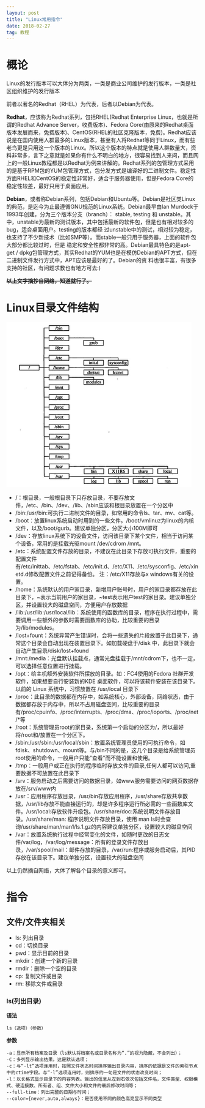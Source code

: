 ```yaml
---
layout: post
title: "Linux常用指令"
date: 2018-02-27
tag: 教程
---      
```


# 概论       



Linux的发行版本可以大体分为两类，一类是商业公司维护的发行版本，一类是社区组织维护的发行版本

前者以著名的Redhat（RHEL）为代表，后者以Debian为代表。



**Redhat**，应该称为Redhat系列，包括RHEL(Redhat Enterprise Linux，也就是所谓的Redhat Advance Server，收费版本)、Fedora Core(由原来的Redhat桌面版本发展而来，免费版本)、CentOS(RHEL的社区克隆版本，免费)。Redhat应该说是在国内使用人群最多的Linux版本，甚至有人将Redhat等同于Linux，而有些老鸟更是只用这一个版本的Linux。所以这个版本的特点就是使用人群数量大，资料非常多，言下之意就是如果你有什么不明白的地方，很容易找到人来问，而且网上的一般Linux教程都是以Redhat为例来讲解的。Redhat系列的包管理方式采用的是基于RPM包的YUM包管理方式，包分发方式是编译好的二进制文件。稳定性方面RHEL和CentOS的稳定性非常好，适合于服务器使用，但是Fedora Core的稳定性较差，最好只用于桌面应用。

**Debian**，或者称Debian系列，包括Debian和Ubuntu等。Debian是社区类Linux的典范，是迄今为止最遵循GNU规范的Linux系统。Debian最早由Ian Murdock于1993年创建，分为三个版本分支（branch）： stable, testing 和 unstable。其中，unstable为最新的测试版本，其中包括最新的软件包，但是也有相对较多的bug，适合桌面用户。testing的版本都经 过unstable中的测试，相对较为稳定，也支持了不少新技术（比如SMP等）。而stable一般只用于服务器，上面的软件包大部分都比较过时，但是 稳定和安全性都非常的高。Debian最具特色的是apt-get / dpkg包管理方式，其实Redhat的YUM也是在模仿Debian的APT方式，但在二进制文件发行方式中，APT应该是最好的了。Debian的资 料也很丰富，有很多支持的社区，有问题求教也有地方可去:)

~~**以上文字摘抄自网络，知道就行了。**~~

# Linux目录文件结构       

![jiegou](\images\posts\linux\jiegou.png)

- /：根目录，一般根目录下只存放目录，不要存放文件，/etc、/bin、/dev、/lib、/sbin应该和根目录放置在一个分区中
- /bin:/usr/bin:可执行二进制文件的目录，如常用的命令ls、tar、mv、cat等。
- /boot：放置linux系统启动时用到的一些文件。/boot/vmlinuz为linux的内核文件，以及/boot/gurb。建议单独分区，分区大小100M即可
- /dev：存放linux系统下的设备文件，访问该目录下某个文件，相当于访问某个设备，常用的是挂载光驱mount /dev/cdrom /mnt。
- /etc：系统配置文件存放的目录，不建议在此目录下存放可执行文件，重要的配置文件有/etc/inittab、/etc/fstab、/etc/init.d、/etc/X11、/etc/sysconfig、/etc/xinetd.d修改配置文件之前记得备份。
注：/etc/X11存放与x windows有关的设置。
- /home：系统默认的用户家目录，新增用户账号时，用户的家目录都存放在此目录下，~表示当前用户的家目录，~test表示用户test的家目录。建议单独分区，并设置较大的磁盘空间，方便用户存放数据
- /lib:/usr/lib:/usr/local/lib：系统使用的函数库的目录，程序在执行过程中，需要调用一些额外的参数时需要函数库的协助，比较重要的目录为/lib/modules。
- /lost+fount：系统异常产生错误时，会将一些遗失的片段放置于此目录下，通常这个目录会自动出现在装置目录下。如加载硬盘于/disk 中，此目录下就会自动产生目录/disk/lost+found
- /mnt:/media：光盘默认挂载点，通常光盘挂载于/mnt/cdrom下，也不一定，可以选择任意位置进行挂载。
- /opt：给主机额外安装软件所摆放的目录。如：FC4使用的Fedora 社群开发软件，如果想要自行安装新的KDE 桌面软件，可以将该软件安装在该目录下。以前的 Linux 系统中，习惯放置在 /usr/local 目录下
- /proc：此目录的数据都在内存中，如系统核心，外部设备，网络状态，由于数据都存放于内存中，所以不占用磁盘空间，比较重要的目录有/proc/cpuinfo、/proc/interrupts、/proc/dma、/proc/ioports、/proc/net/*等
- /root：系统管理员root的家目录，系统第一个启动的分区为/，所以最好将/root和/放置在一个分区下。
- /sbin:/usr/sbin:/usr/local/sbin：放置系统管理员使用的可执行命令，如fdisk、shutdown、mount等。与/bin不同的是，这几个目录是给系统管理员root使用的命令，一般用户只能"查看"而不能设置和使用。
- /tmp：一般用户或正在执行的程序临时存放文件的目录,任何人都可以访问,重要数据不可放置在此目录下
- /srv：服务启动之后需要访问的数据目录，如www服务需要访问的网页数据存放在/srv/www内
- /usr：应用程序存放目录，/usr/bin存放应用程序，/usr/share存放共享数据，/usr/lib存放不能直接运行的，却是许多程序运行所必需的一些函数库文件。/usr/local:存放软件升级包。/usr/share/doc:系统说明文件存放目录。/usr/share/man: 程序说明文件存放目录，使用 man ls时会查询/usr/share/man/man1/ls.1.gz的内容建议单独分区，设置较大的磁盘空间
- /var：放置系统执行过程中经常变化的文件，如随时更改的日志文件/var/log，/var/log/message：所有的登录文件存放目录，/var/spool/mail：邮件存放的目录，/var/run:程序或服务启动后，其PID存放在该目录下。建议单独分区，设置较大的磁盘空间      

以上仍然摘自网络，大体了解各个目录的意义即可。

# 指令        

## 文件/文件夹相关

- ls: 列出目录
- cd：切换目录
- pwd：显示目前的目录
- mkdir：创建一个新的目录
- rmdir：删除一个空的目录
- cp: 复制文件或目录
- rm: 移除文件或目录

### ls(列出目录)

**语法**
```
ls（选项）（参数）
```
**参数**
```
-a：显示所有档案及目录（ls默认将档案名或目录名称为“.”的视为隐藏，不会列出）；      
-C：多列显示输出结果。这是默认选项；     
-c：与“-lt”选项连用时，按照文件状态时间排序输出目录内容，排序的依据是文件的索引节点中的ctime字段。与“-l”选项连用时，则排序的一句是文件的状态改变时间；     
-l：以长格式显示目录下的内容列表。输出的信息从左到右依次包括文件名，文件类型、权限模式、硬连接数、所有者、组、文件大小和文件的最后修改时间等；        
--full-time：列出完整的日期与时间；     
--color={never,auto,always}：是否使用不同的颜色高亮显示不同类型       
```
